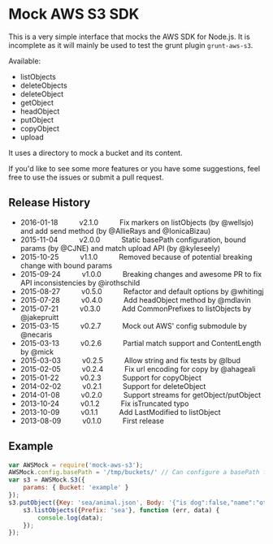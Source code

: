 # Mock AWS S3 SDK

This is a very simple interface that mocks the AWS SDK for Node.js.
It is incomplete as it will mainly be used to test the grunt plugin `grunt-aws-s3`.

Available:
- listObjects
- deleteObjects
- deleteObject
- getObject
- headObject
- putObject
- copyObject
- upload

It uses a directory to mock a bucket and its content.

If you'd like to see some more features or you have some suggestions, feel free to use the issues or submit a pull request.

## Release History
* 2016-01-18   v2.1.0   Fix markers on listObjects (by @wellsjo) and add send method (by @AllieRays and @IonicaBizau)
* 2015-11-04   v2.0.0   Static basePath configuration, bound params (by @CJNE) and match upload API (by @kyleseely)
* 2015-10-25   v1.1.0   Removed because of potential breaking change with bound params
* 2015-09-24   v1.0.0   Breaking changes and awesome PR to fix API inconsistencies by @irothschild
* 2015-08-27   v0.5.0   Refactor and default options by @whitingj
* 2015-07-28   v0.4.0   Add headObject method by @mdlavin
* 2015-07-21   v0.3.0   Add CommonPrefixes to listObjects by @jakepruitt
* 2015-03-15   v0.2.7   Mock out AWS' config submodule by @necaris
* 2015-03-13   v0.2.6   Partial match support and ContentLength by @mick
* 2015-03-03   v0.2.5   Allow string and fix tests by @lbud
* 2015-02-05   v0.2.4   Fix url encoding for copy by @ahageali
* 2015-01-22   v0.2.3   Support for copyObject
* 2014-02-02   v0.2.1   Support for deleteObject
* 2014-01-08   v0.2.0   Support streams for getObject/putObject
* 2013-10-24   v0.1.2   Fix isTruncated typo
* 2013-10-09   v0.1.1   Add LastModified to listObject
* 2013-08-09   v0.1.0   First release

## Example

```js
var AWSMock = require('mock-aws-s3');
AWSMock.config.basePath = '/tmp/buckets/' // Can configure a basePath for your local buckets
var s3 = AWSMock.S3({
	params: { Bucket: 'example' }
});
s3.putObject({Key: 'sea/animal.json', Body: '{"is dog":false,"name":"otter","stringified object?":true}'}, function(err, data) {
	s3.listObjects({Prefix: 'sea'}, function (err, data) {
		console.log(data);
	});
});
```
